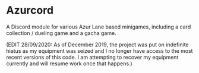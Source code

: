 # Azurcord
A Discord module for various Azur Lane based minigames, including a card collection / dueling game and a gacha game.  

(EDIT 28/09/2020: As of December 2019, the project was put on indefinite hiatus as my equipment was seized and I no longer have access to the most recent versions of this code. I am attempting to recover my equipment currently and will resume work once that happens.)
